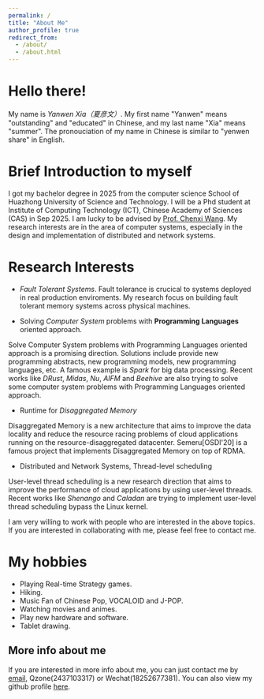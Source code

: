 ```yaml
---
permalink: /
title: "About Me"
author_profile: true
redirect_from: 
  - /about/
  - /about.html
---
```


Hello there! 
======
My name is *Yanwen Xia（夏彦文）*. My first name "Yanwen" means "outstanding" and "educated" in Chinese, and my last name "Xia" means "summer". The pronouciation of my name in Chinese is similar to "yenwen share" in English.


Brief Introduction to myself
======
I got my bachelor degree in 2025 from the computer science School of Huazhong University of Science and Technology. I will be a Phd student at Institute of Computing Technology (ICT), Chinese Academy of Sciences (CAS) in Sep 2025. I am lucky to be advised by [Prof. Chenxi Wang](https://scholar.google.com/citations?hl=zh-CN&user=ESj_-bEAAAAJ). My research interests are in the area of computer systems, especially in the design and implementation of distributed and network systems.

Research Interests
======
- *Fault Tolerant Systems*.
Fault tolerance is crucical to systems deployed in real production enviroments. My research focus on building fault tolerant memory systems across physical machines.

- Solving *Computer System* problems with **Programming Languages** oriented approach.

Solve Computer System problems with Programming Languages oriented approach is a promising direction. Solutions include provide new programming abstracts, new programming models, new programming languages, etc. A famous example is *Spark* for big data processing. Recent works like *DRust*, *Midas*, *Nu*, *AIFM* and *Beehive* are also trying to solve some computer system problems with Programming Languages oriented approach.

- Runtime for *Disaggregated Memory*

Disaggregated Memory is a new architecture that aims to improve the data locality and reduce the resource racing problems of cloud applications running on the resource-disaggregated datacenter. Semeru[OSDI'20] is a famous project that implements Disaggregated Memory on top of RDMA.

- Distributed and Network Systems, Thread-level scheduling

User-level thread scheduling is a new research direction that aims to improve the performance of cloud applications by using user-level threads. Recent works like *Shenango* and *Caladan* are trying to implement user-level thread scheduling bypass the Linux kernel.

I am very willing to work with people who are interested in the above topics. If you are interested in collaborating with me, please feel free to contact me.

My hobbies
=====
- Playing Real-time Strategy games.
- Hiking.
- Music Fan of Chinese Pop, VOCALOID and J-POP.
- Watching movies and animes.
- Play new hardware and software.
- Tablet drawing.

<!-- ![Editing a markdown file for a talk](/images/editing-talk.png) -->

More info about me
------
If you are interested in more info about me, you can just contact me by [email](yenwenshare@gmail.com), Qzone(2437103317) or Wechat(18252677381). You can also view my github profile [here](https://github.com/ssk015).
